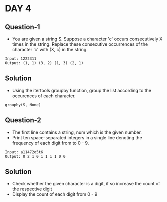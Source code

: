 # DAY 4

## Question-1
- You are given a string S. Suppose a character 'c' occurs consecutively X times in the string. Replace these consecutive occurrences of the character 'c' with (X, c) in the string.

```
Input: 1222311
Output: (1, 1) (3, 2) (1, 3) (2, 1)
```

## Solution
- Using the itertools groupby function, group the list according to the occurences of each character.
```
groupby(S, None)
```

## Question-2
- The first line contains a string, num which is the given number.
- Print ten space-separated integers in a single line denoting the frequency of each digit from  to 0 - 9.

```
Input: a11472o5t6
Output: 0 2 1 0 1 1 1 1 0 0
```

## Solution
- Check whether the given character is a digit, if so increase the count of the respective digit
- Display the count of each digit from 0 - 9
